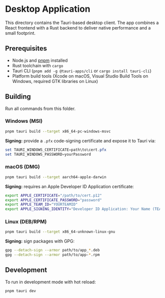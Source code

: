 # Desktop Application

This directory contains the Tauri-based desktop client. The app combines a React frontend with a Rust backend to deliver native performance and a small footprint.

## Prerequisites

- Node.js and [pnpm](https://pnpm.io/) installed
- Rust toolchain with `cargo`
- Tauri CLI (`pnpm add -g @tauri-apps/cli` or `cargo install tauri-cli`)
- Platform build tools (Xcode on macOS, Visual Studio Build Tools on Windows, required GTK libraries on Linux)

## Building

Run all commands from this folder.

### Windows (MSI)
```bash
pnpm tauri build --target x86_64-pc-windows-msvc
```

**Signing:** provide a `.pfx` code-signing certificate and expose it to Tauri via:
```powershell
set TAURI_WINDOWS_CERTIFICATE=path\to\cert.pfx
set TAURI_WINDOWS_PASSWORD=yourPassword
```

### macOS (DMG)
```bash
pnpm tauri build --target aarch64-apple-darwin
```

**Signing:** requires an Apple Developer ID Application certificate:
```bash
export APPLE_CERTIFICATE="/path/to/cert.p12"
export APPLE_CERTIFICATE_PASSWORD="password"
export APPLE_TEAM_ID="YOURTEAMID"
export APPLE_SIGNING_IDENTITY="Developer ID Application: Your Name (TEAMID)"
```

### Linux (DEB/RPM)
```bash
pnpm tauri build --target x86_64-unknown-linux-gnu
```

**Signing:** sign packages with GPG:
```bash
gpg --detach-sign --armor path/to/app_*.deb
gpg --detach-sign --armor path/to/app-*.rpm
```

## Development

To run in development mode with hot reload:
```bash
pnpm tauri dev
```
